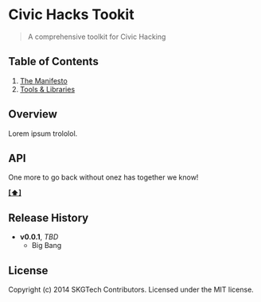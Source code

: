 # Civic Hacks Tookit

> A comprehensive toolkit for Civic Hacking

## <a name='TOC'>Table of Contents</a>

1. [The Manifesto](/manifesto.md)
1. [Tools & Libraries](/tools-libraries.md)

## Overview

Lorem ipsum trololol.

## API

One more to go back without onez has together we know!

**[[⬆]](#TOC)**

## Release History

- **v0.0.1**, *TBD*
    - Big Bang

## License

Copyright (c) 2014 SKGTech Contributors. Licensed under the MIT license.
